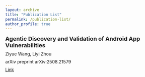 ```yaml
---
layout: archive
title: "Publication List"
permalink: /publication-list/
author_profile: true
---
```


<div style="margin-bottom: 30px;">
  <div style="font-size: 18px; font-weight: bold; margin-bottom: 8px;">
    Agentic Discovery and Validation of Android App Vulnerabilities
  </div>
  
  <div style="margin-bottom: 8px;">
    Ziyue Wang, Liyi Zhou
  </div>
  
  <div style="margin-bottom: 8px;">
    arXiv preprint arXiv:2508.21579
  </div>
  
  <div>
    <a href="https://arxiv.org/pdf/2508.21579" target="_blank">Link</a>
  </div>
</div>